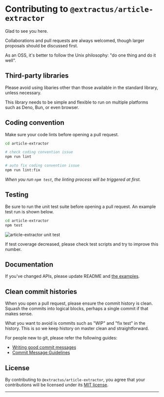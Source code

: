 # Contributing to `@extractus/article-extractor`

Glad to see you here.

Collaborations and pull requests are always welcomed, though larger proposals should be discussed first.

As an OSS, it's better to follow the Unix philosophy: "do one thing and do it well".

## Third-party libraries

Please avoid using libaries other than those available in the standard library, unless necessary.

This library needs to be simple and flexible to run on multiple platforms such as Deno, Bun, or even browser.


## Coding convention

Make sure your code lints before opening a pull request.


```bash
cd article-extractor

# check coding convention issue
npm run lint

# auto fix coding convention issue
npm run lint:fix
```

*When you run `npm test`, the linting process will be triggered at first.*


## Testing

Be sure to run the unit test suite before opening a pull request. An example test run is shown below.

```bash
cd article-extractor
npm test
```

![article-extractor unit test](https://i.imgur.com/TbRCUSS.png?110222)

If test coverage decreased, please check test scripts and try to improve this number.


## Documentation

If you've changed APIs, please update README and [the examples](examples).


## Clean commit histories

When you open a pull request, please ensure the commit history is clean.
Squash the commits into logical blocks, perhaps a single commit if that makes sense.

What you want to avoid is commits such as "WIP" and "fix test" in the history.
This is so we keep history on master clean and straightforward.

For people new to git, please refer the following guides:

- [Writing good commit messages](https://github.com/erlang/otp/wiki/writing-good-commit-messages)
- [Commit Message Guidelines](https://gist.github.com/robertpainsi/b632364184e70900af4ab688decf6f53)


## License

By contributing to `@extractus/article-extractor`, you agree that your contributions will be licensed under its [MIT license](LICENSE).

---
